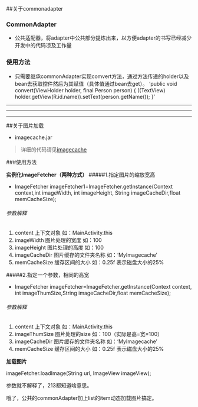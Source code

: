 ##关于commonadapter
### CommonAdapter
 - 公共适配器，将adapter中公共部分提炼出来，以方便adapter的书写已经减少开发中的代码凉及工作量

### 使用方法
 - 只需要继承commonAdapter实现comvert方法，通过方法传递的holder以及bean去获取控件然后为其赋值（具体值通过bean去get）。
‘public void convert(ViewHolder holder, final Person person) {
((TextView) holder.getView(R.id.name)).setText(person.getName());
}’








---

---

---




##关于图片加载
 - imagecache.jar
>详细的代码请见[imagecache](https://github.com/183619962/imagecache)

###使用方法

**实例化ImageFetcher（两种方式）**
#####1.指定图片的缩放宽高
- ImageFetcher imageFetcher1=ImageFetcher.getInstance(Context context,int imageWidth, int imageHeight, String imageCacheDir,float memCacheSize);

###### 参数解释
 1.	content  上下文对象  如：MainActivity.this
 2.	imageWidth  图片处理的宽度 如：100
 3.	imageHeight 图片处理的高度 如：100
 4.	imageCacheDir 图片缓存的文件夹名称 如：‘MyImagecache’
 5. memCacheSize 缓存区间的大小 如：0.25f 表示磁盘大小的25%





#####2.指定一个参数，相同的高宽
- ImageFetcher imageFetcher=ImageFetcher.getInstance(Context context, int imageThumSize,String imageCacheDir,float memCacheSize);

###### 参数解释
 1. content  上下文对象  如：MainActivity.this
 2. imageThumSize  图片处理的size 如：100（实际是高=宽=100）
 3. imageCacheDir 图片缓存的文件夹名称 如：‘MyImagecache’
 4. memCacheSize 缓存区间的大小 如：0.25f 表示磁盘大小的25%


**加载图片**

imageFetcher.loadImage(String url, ImageView imageView);

参数就不解释了，213都知道啥意思。

哦了，公共的commonAdapter加上list的item动态加载图片搞定。
